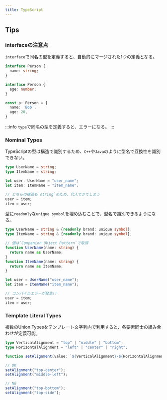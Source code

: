 ```yaml
---
title: TypeScript
---
```


## Tips

### interfaceの注意点

`interface`で同名の型を定義すると、自動的にマージされた1つの定義となる。

```ts
interface Person {
  name: string;
}

interface Person {
  age: number;
}

const p: Person = {
  name: 'Bob',
  age: 20,
}
```

:::info
`type`で同名の型を定義すると、エラーになる。
:::

### Nominal Types

TypeScriptの型は構造で識別するため、`C++`や`Java`のように型名で互換性を識別できない。

```ts
type UserName = string;
type ItemName = string;

let user: UserName = "user_name";
let item: ItemName = "item_name";

// どちらの構造も`string`のため、代入できてしまう
user = item;
item = user;
```

型に`readonly`な`unique symbol`を埋め込むことで、型名で識別できるようになる。

```ts
type UserName = string & {readonly brand: unique symbol};
type ItemName = string & {readonly brand: unique symbol};

// 値は`Companion Object Pattern`で取得
function UserName(name: string) {
  return name as UserName;
}
function ItemName(name: string) {
  return name as ItemName;
}

let user = UserName("user_name");
let item = ItemName("item_name");

// コンパイルエラーが発生!!
user = item;
item = user;
```

### Template Literal Types

複数のUnion Typesをテンプレート文字列内で利用すると、各要素同士の組み合わせが定義可能。

```ts
type VerticalAlignment = "top" | "middle" | "bottom";
type HorizontalAlignment = "left" | "center" | "right";

function setAlignment(value: `${VerticalAlignment}-${HorizontalAlignment}`) {}

// OK
setAlignment("top-center");
setAlignment("middle-left");

// NG
setAlignment("top-bottom");
setAlignment("top-side");
```
